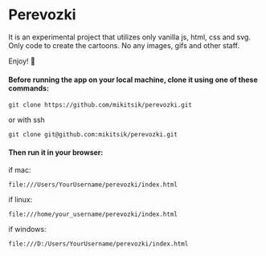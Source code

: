 # Perevozki

It is an experimental project that utilizes only vanilla js, html, css and svg. Only code to create the cartoons. No any images, gifs and other staff.

Enjoy! &#128578;

#### Before running the app on your local machine, clone it using one of these commands:

`git clone https://github.com/mikitsik/perevozki.git`

or with ssh

`git clone git@github.com:mikitsik/perevozki.git`

#### Then run it in your browser:

if mac:

`file:///Users/YourUsername/perevozki/index.html`

if linux:

`file:///home/your_username/perevozki/index.html`

if windows:

`file:///D:/Users/YourUsername/perevozki/index.html`
